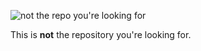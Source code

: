 ![not the repo you're looking for](https://i.kym-cdn.com/entries/icons/original/000/018/682/obi-wan.jpg)

This is **not** the repository you're looking for.
